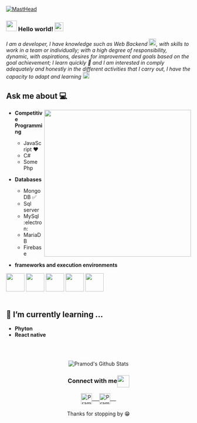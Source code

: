 [![MastHead](https://www.arkasoftwares.com/blog/wp-content/uploads/2018/11/header_banner.jpg)]()

### <img src="https://github.com/rajput2107/rajput2107/blob/master/Assets/Hi.gif" width="29px"> Hello world!&nbsp;<img src="https://github.com/rajput2107/rajput2107/blob/master/Assets/Earth.gif" width="24px">
<em>I am a developer, I have knowledge such as Web Backend  <img src="https://github.com/rajput2107/rajput2107/blob/master/Assets/PC.gif" height="20px"/>, with skills to work in a team or
individually; with a high degree of responsibility, dynamic,
with aspirations, desires for improvement and goals based on the
goal achievement; I learn quickly 🧠 and I am interested in
comply adequately and honestly in the different
activities that I carry out, I have the capacity to adapt and
learning  <img src="https://github.com/rajput2107/rajput2107/blob/master/Assets/Rocket.gif" height="18px">
 </em>
 <br/>
## Ask me about :computer: 

<img align="right" height="400" src="https://res.cloudinary.com/practicaldev/image/fetch/s--2bZIjPGC--/c_limit%2Cf_auto%2Cfl_progressive%2Cq_66%2Cw_880/https://dev-to-uploads.s3.amazonaws.com/i/d4tvukbt5mra37cvwklk.gif"/>

- **Competitive Programming**
	- JavaScript ❤️
	- C#
	- Some Php

- **Databases**
	- MongoDB :white_check_mark:
	- Sql server
	- MySql :electron:
	- MariaDB
  - Firebase
- **frameworks and execution environments**

<code><a href="https://reactjs.org/" target="_blank"><img height="50" src="https://www.vectorlogo.zone/logos/reactjs/reactjs-ar21.svg"></a></code>
<code><a href="https://www.meteor.com/" target="_blank"><img height="50" src="https://www.freecodecamp.org/news/content/images/2020/09/meteor-2.jpeg"></a></code>
<code><a href="https://codeigniter.com/" target="_blank"><img height="50" src="https://bayanbox.ir/view/2382887227808474291/codeigniter.jpg"></a></code>
<code><a href="https://graphql.org/" target="_blank"><img height="50" src="https://upload.wikimedia.org/wikipedia/commons/thumb/1/17/GraphQL_Logo.svg/800px-GraphQL_Logo.svg.png"></a></code>
<code><a href="https://www.docker.com/" target="_blank"><img height="50" src="https://www.vectorlogo.zone/logos/docker/docker-official.svg"></a></code>
<br/><br/>

## 🌱 I’m currently learning ...
- **Phyton**
- **React native**
<br/>
  <br/>



<p align="center">
<img align="center" src="https://github-readme-stats.vercel.app/api?username=rajput2107&&show_icons=true&theme=radical" alt="Pramod's Github Stats">
</p>  

<div align="center">
  <h3 align="center">Connect with me<img align="center" src="https://github.com/rajput2107/rajput2107/blob/master/Assets/Handshake.gif" height="33px" /></h3> 
</div>
<p align="center">
 <a href="https://www.linkedin.com/in/vanessa-acosta-a95417219/" target="blank">
  <img align="center" alt="Pramod's LinkedIn" width="30px" src="https://www.vectorlogo.zone/logos/linkedin/linkedin-icon.svg" /> &nbsp; &nbsp;
 </a>
 <a href="https://drive.google.com/file/d/1ZVORQQoRbyj0u1h8nSlVkzwxSdcWRMct/view?usp=share_link" target="blank">
  <img align="center" alt="Pramod's Twitter" width="30px" src="https://www.cvwizard.es/favicon-512.png" /> &nbsp; &nbsp;
 </a>
  <br/>
  <br/>
  Thanks for stopping by 😁<br/>
</p>






<!--
**vaneacostatj/vaneacostatj** is a ✨ _special_ ✨ repository because its `README.md` (this file) appears on your GitHub profile.

Here are some ideas to get you started:

- 🔭 I’m currently working on ...
- 🌱 I’m currently learning ...
- 👯 I’m looking to collaborate on ...
- 🤔 I’m looking for help with ...
- 💬 Ask me about ...
- 📫 How to reach me: ...
- 😄 Pronouns: ...
- ⚡ Fun fact: ...
-->
